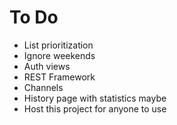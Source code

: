 To Do
=====

- List prioritization
- Ignore weekends
- Auth views
- REST Framework
- Channels
- History page with statistics maybe
- Host this project for anyone to use

